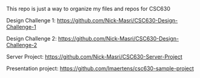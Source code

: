 This repo is just a way to organize my files and repos for CSC630

Design Challenge 1:
https://github.com/Nick-Masri/CSC630-Design-Challenge-1

Design Challenge 2:
https://github.com/Nick-Masri/CSC630-Design-Challenge-2

Server Project:
https://github.com/Nick-Masri/CSC630-Server-Project

Presentation project:
https://github.com/lmaertens/csc630-sample-project
